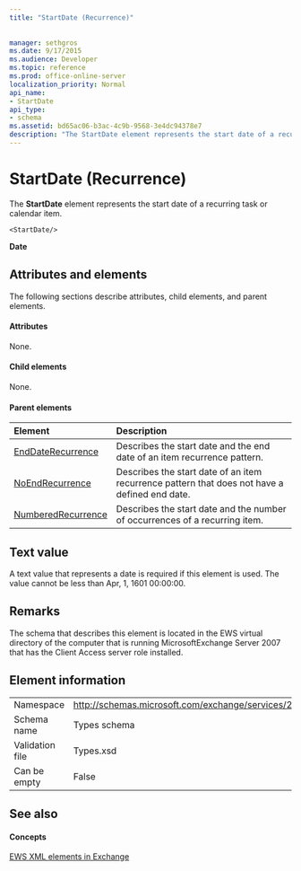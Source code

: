 ```yaml
---
title: "StartDate (Recurrence)"
 
 
manager: sethgros
ms.date: 9/17/2015
ms.audience: Developer
ms.topic: reference
ms.prod: office-online-server
localization_priority: Normal
api_name:
- StartDate
api_type:
- schema
ms.assetid: bd65ac06-b3ac-4c9b-9568-3e4dc94378e7
description: "The StartDate element represents the start date of a recurring task or calendar item."
---
```


# StartDate (Recurrence)

The **StartDate** element represents the start date of a recurring task or calendar item. 
  
```
<StartDate/>
```

 **Date**
## Attributes and elements

The following sections describe attributes, child elements, and parent elements.
  
#### Attributes

None.
  
#### Child elements

None.
  
#### Parent elements

|**Element**|**Description**|
|:-----|:-----|
|[EndDateRecurrence](enddaterecurrence.md) <br/> |Describes the start date and the end date of an item recurrence pattern.  <br/> |
|[NoEndRecurrence](noendrecurrence.md) <br/> |Describes the start date of an item recurrence pattern that does not have a defined end date.  <br/> |
|[NumberedRecurrence](numberedrecurrence.md) <br/> |Describes the start date and the number of occurrences of a recurring item.  <br/> |
   
## Text value

A text value that represents a date is required if this element is used. The value cannot be less than Apr, 1, 1601 00:00:00.
  
## Remarks

The schema that describes this element is located in the EWS virtual directory of the computer that is running MicrosoftExchange Server 2007 that has the Client Access server role installed.
  
## Element information

|||
|:-----|:-----|
|Namespace  <br/> |http://schemas.microsoft.com/exchange/services/2006/types  <br/> |
|Schema name  <br/> |Types schema  <br/> |
|Validation file  <br/> |Types.xsd  <br/> |
|Can be empty  <br/> |False  <br/> |
   
## See also

#### Concepts

[EWS XML elements in Exchange](ews-xml-elements-in-exchange.md)


